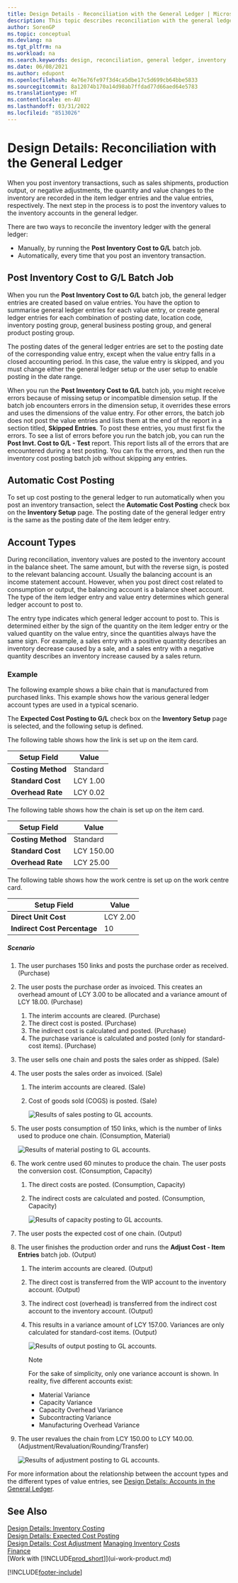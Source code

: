 ```yaml
---
title: Design Details - Reconciliation with the General Ledger | Microsoft Docs
description: This topic describes reconciliation with the general ledger when you post inventory transactions, such as sales shipments, production output, or negative adjustments.
author: SorenGP
ms.topic: conceptual
ms.devlang: na
ms.tgt_pltfrm: na
ms.workload: na
ms.search.keywords: design, reconciliation, general ledger, inventory
ms.date: 06/08/2021
ms.author: edupont
ms.openlocfilehash: 4e76e76fe97f3d4ca5dbe17c5d699cb64bbe5833
ms.sourcegitcommit: 8a12074b170a14d98ab7ffdad77d66aed64e5783
ms.translationtype: HT
ms.contentlocale: en-AU
ms.lasthandoff: 03/31/2022
ms.locfileid: "8513026"
---
```

# <a name="design-details-reconciliation-with-the-general-ledger"></a>Design Details: Reconciliation with the General Ledger
When you post inventory transactions, such as sales shipments, production output, or negative adjustments, the quantity and value changes to the inventory are recorded in the item ledger entries and the value entries, respectively. The next step in the process is to post the inventory values to the inventory accounts in the general ledger.  

There are two ways to reconcile the inventory ledger with the general ledger:  

* Manually, by running the **Post Inventory Cost to G/L** batch job.  
* Automatically, every time that you post an inventory transaction.  

## <a name="post-inventory-cost-to-gl-batch-job"></a>Post Inventory Cost to G/L Batch Job  
When you run the **Post Inventory Cost to G/L** batch job, the general ledger entries are created based on value entries. You have the option to summarise general ledger entries for each value entry, or create general ledger entries for each combination of posting date, location code, inventory posting group, general business posting group, and general product posting group.  

The posting dates of the general ledger entries are set to the posting date of the corresponding value entry, except when the value entry falls in a closed accounting period. In this case, the value entry is skipped, and you must change either the general ledger setup or the user setup to enable posting in the date range.  

When you run the **Post Inventory Cost to G/L** batch job, you might receive errors because of missing setup or incompatible dimension setup. If the batch job encounters errors in the dimension setup, it overrides these errors and uses the dimensions of the value entry. For other errors, the batch job does not post the value entries and lists them at the end of the report in a section titled, **Skipped Entries**. To post these entries, you must first fix the errors. To see a list of errors before you run the batch job, you can run the **Post Invt. Cost to G/L - Test** report. This report lists all of the errors that are encountered during a test posting. You can fix the errors, and then run the inventory cost posting batch job without skipping any entries.  

## <a name="automatic-cost-posting"></a>Automatic Cost Posting  
To set up cost posting to the general ledger to run automatically when you post an inventory transaction, select the **Automatic Cost Posting** check box on the **Inventory Setup** page. The posting date of the general ledger entry is the same as the posting date of the item ledger entry.  

## <a name="account-types"></a>Account Types  
During reconciliation, inventory values are posted to the inventory account in the balance sheet. The same amount, but with the reverse sign, is posted to the relevant balancing account. Usually the balancing account is an income statement account. However, when you post direct cost related to consumption or output, the balancing account is a balance sheet account. The type of the item ledger entry and value entry determines which general ledger account to post to.  

The entry type indicates which general ledger account to post to. This is determined either by the sign of the quantity on the item ledger entry or the valued quantity on the value entry, since the quantities always have the same sign. For example, a sales entry with a positive quantity describes an inventory decrease caused by a sale, and a sales entry with a negative quantity describes an inventory increase caused by a sales return.  

### <a name="example"></a>Example  
The following example shows a bike chain that is manufactured from purchased links. This example shows how the various general ledger account types are used in a typical scenario.  

The **Expected Cost Posting to G/L** check box on the **Inventory Setup** page is selected, and the following setup is defined.  

The following table shows how the link is set up on the item card.  

|Setup Field|Value|  
|-----------------|-----------|  
|**Costing Method**|Standard|  
|**Standard Cost**|LCY 1.00|  
|**Overhead Rate**|LCY 0.02|  

The following table shows how the chain is set up on the item card.  

|Setup Field|Value|  
|-----------------|-----------|  
|**Costing Method**|Standard|  
|**Standard Cost**|LCY 150.00|  
|**Overhead Rate**|LCY 25.00|  

The following table shows how the work centre is set up on the work centre card.  

|Setup Field|Value|  
|-----------------|-----------|  
|**Direct Unit Cost**|LCY 2.00|  
|**Indirect Cost Percentage**|10|  

##### <a name="scenario"></a>Scenario  
1. The user purchases 150 links and posts the purchase order as received. (Purchase)  
2. The user posts the purchase order as invoiced. This creates an overhead amount of LCY 3.00 to be allocated and a variance amount of LCY 18.00. (Purchase)  

    1. The interim accounts are cleared. (Purchase)  
    2. The direct cost is posted. (Purchase)  
    3. The indirect cost is calculated and posted. (Purchase)  
    4. The purchase variance is calculated and posted (only for standard-cost items). (Purchase)  
3. The user sells one chain and posts the sales order as shipped. (Sale)  
4. The user posts the sales order as invoiced. (Sale)  

    1. The interim accounts are cleared. (Sale)  
    2. Cost of goods sold (COGS) is posted. (Sale)  

        ![Results of sales posting to GL accounts.](media/design_details_inventory_costing_3_gl_posting_sales.png "Results of sales posting to GL accounts")  
5. The user posts consumption of 150 links, which is the number of links used to produce one chain. (Consumption, Material)  

    ![Results of material posting to GL accounts.](media/design_details_inventory_costing_3_gl_posting_material.png "Results of material posting to GL accounts")  
6. The work centre used 60 minutes to produce the chain. The user posts the conversion cost. (Consumption, Capacity)  

    1. The direct costs are posted. (Consumption, Capacity)  
    2. The indirect costs are calculated and posted. (Consumption, Capacity)  

        ![Results of capacity posting to GL accounts.](media/design_details_inventory_costing_3_gl_posting_capacity.png "Results of capacity posting to GL accounts")  
7. The user posts the expected cost of one chain. (Output)  
8. The user finishes the production order and runs the **Adjust Cost - Item Entries** batch job. (Output)  

    1. The interim accounts are cleared. (Output)  
    2. The direct cost is transferred from the WIP account to the inventory account. (Output)  
    3. The indirect cost (overhead) is transferred from the indirect cost account to the inventory account. (Output)  
    4. This results in a variance amount of LCY 157.00. Variances are only calculated for standard-cost items. (Output)  

        ![Results of output posting to GL accounts.](media/design_details_inventory_costing_3_gl_posting_output.png "Results of output posting to GL accounts")  

        > [!NOTE]  
        >  For the sake of simplicity, only one variance account is shown. In reality, five different accounts exist:  
        >   
        >  * Material Variance  
        >  * Capacity Variance  
        >  * Capacity Overhead Variance  
        >  * Subcontracting Variance  
        >  * Manufacturing Overhead Variance  

9. The user revalues the chain from LCY 150.00 to LCY 140.00. (Adjustment/Revaluation/Rounding/Transfer)  

    ![Results of adjustment posting to GL accounts.](media/design_details_inventory_costing_3_gl_posting_adjustment.png "Results of adjustment posting to GL accounts")  

For more information about the relationship between the account types and the different types of value entries, see [Design Details: Accounts in the General Ledger](design-details-accounts-in-the-general-ledger.md).  

## <a name="see-also"></a>See Also  
[Design Details: Inventory Costing](design-details-inventory-costing.md)   
[Design Details: Expected Cost Posting](design-details-expected-cost-posting.md)   
[Design Details: Cost Adjustment](design-details-cost-adjustment.md)
[Managing Inventory Costs](finance-manage-inventory-costs.md)  
[Finance](finance.md)  
[Work with [!INCLUDE[prod_short](includes/prod_short.md)]](ui-work-product.md)


[!INCLUDE[footer-include](includes/footer-banner.md)]